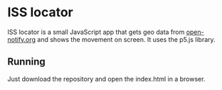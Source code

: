 # ISS locator

ISS locator is a small JavaScript app that gets geo data from [open-notify.org](http://api.open-notify.org/iss-now.json) and shows the movement on screen. It uses the p5.js library.

## Running

Just download the repository and open the index.html in a browser.
